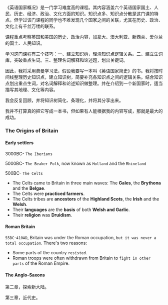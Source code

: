 《英语国家概况》是一门学习难度高的课程。其内容涵盖六个英语国家国土、人民、历史、经济、政治、文化方面的知识。知识点多、知识点分散是这门课的特点。但学过该门课程的同学也不难发现几个国家之间的关联，尤其在历史、政治、文化上有千丝万缕的联系。

课程重点考察英国和美国的历史、政治内容，加拿大、澳大利亚、新西兰、爱尔兰的国土、人民知识。

学习这门课程有三个技巧：一、建立知识树，理清知识点逻辑关系。二、建立生词库，突破重点生词。三、整理名词解释和论述题，划出关键词。

因此，我将采用费曼学习法，假设我要写一本叫《英语国家简史》的书。我将按时间线整理历史知识点，建立知识树，简要补充各知识点之间的逻辑关系。结合知识点划出重点生词，对名词解释和论述知识做整理。并在介绍到一个新国家时，适当描写其地理、文化等内容。

我会反复回顾，并将知识树简化、条理化，并将其分享出来。

我并不打算真的把它写成一本书，但如果有人能根据我的内容写成，那就是最大的成功。

### The Origins of Britain 

#### Early settlers

3000BC- `The Iberians`

5000BC- `The Beaker Folk`, now known as `Holland` and the `Rhineland`

500BC- `The Celts`

* The Celts came to Britain in three main waves: The **Gales**, the **Brythona** and the **Belgae**.
* The Celts were **practiced farmers**. 
* The Celts tribes are **ancestors** of the **Highland Scots**, the **Irish** and the **Welsh**.
* Their **languages** are the **basis** of both **Welsh and Garlic**.
* Their **religion** was **Druidism**. 

#### Roman Britain 

`55BC`-`410AD`, Britain was under the Roman occupation, `but it was never a total occupation`.
There's two reasons:
* Some parts of the country `resisted`.
* Roman troops were often withdrawn from Britain to `fight in other parts` of the Roman Empire. 

#### The Anglo-Saxons

第二章，探索新大陆。

第三章，近代史。
